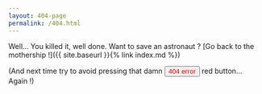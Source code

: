 ```yaml
---
layout: 404-page
permalink: /404.html
---
```

Well… You killed it, well done. Want to save an astronaut ? [Go back to the mothership !]({{ site.baseurl }}{% link index.md %})

(And next time try to avoid pressing that damn <button class="border" style="color:red;">404 error</button> red button… Again !)
